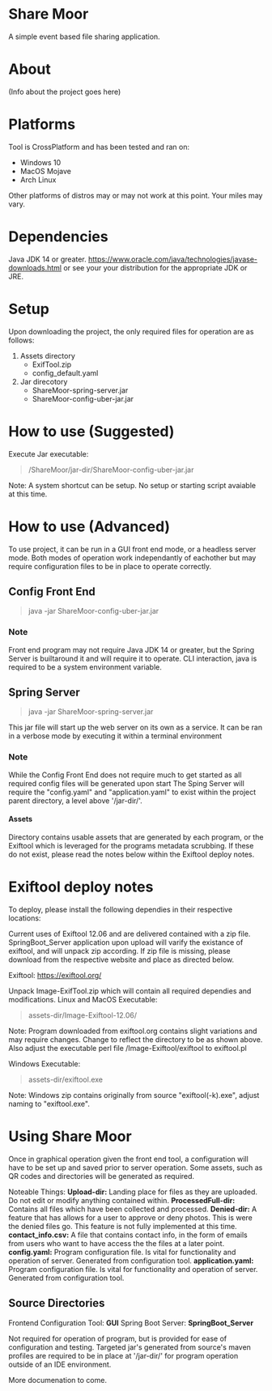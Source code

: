 # Share Moor
A simple event based file sharing application.
# About
(Info about the project goes here)
# Platforms
Tool is CrossPlatform and has been tested and ran on:
* Windows 10
* MacOS Mojave
* Arch Linux


Other platforms of distros may or may not work at this point. 
Your miles may vary.
# Dependencies
Java JDK 14 or greater.
https://www.oracle.com/java/technologies/javase-downloads.html
or see your your distribution for the appropriate JDK or JRE.


# Setup
Upon downloading the project, the only required files for operation are as follows:
1. Assets directory
    * ExifTool.zip
    * config_default.yaml
2. Jar direcotory
    * ShareMoor-spring-server.jar
    * ShareMoor-config-uber-jar.jar
# How to use (Suggested)
Execute Jar executable: 
> /ShareMoor/jar-dir/ShareMoor-config-uber-jar.jar

Note: A system shortcut can be setup. No setup or starting script avaiable at this time.
# How to use (Advanced)
To use project, it can be run in a GUI front end mode, or a headless server mode. 
Both modes of operation work independantly of eachother but may
require configuration files to be in place to operate correctly.
## Config Front End
> java -jar ShareMoor-config-uber-jar.jar

### Note
Front end program may not require Java JDK 14 or greater, but the Spring Server is builtaround it and will require it to operate. 
CLI interaction, java is required to be a system environment variable.

## Spring Server
>  java -jar ShareMoor-spring-server.jar

This jar file will start up the web server on its own as a service. It can be ran in a verbose mode by executing it within a terminal environment

### Note
While the Config Front End does not require much to get started as all required config files will be generated upon start
The Sping Server will require the "config.yaml" and "application.yaml" to exist within the project parent directory, a level above '/jar-dir/'.

#### Assets 
Directory contains usable assets that are generated by each program, or the Exiftool which is leveraged for the programs metadata scrubbing.
If these do not exist, please read the notes below within the Exiftool deploy notes.

# Exiftool deploy notes
To deploy, please install the following dependies in their respective locations:

Current uses of Exiftool 12.06 and are delivered contained with a zip file. 
SpringBoot_Server application upon upload will varify the existance of exiftool, and will unpack zip according.
If zip file is missing, please download from the respective website and place as directed below.
 
Exiftool:
https://exiftool.org/

Unpack Image-ExifTool.zip which will contain all required dependies and modifications.
Linux and MacOS Executable:
> assets-dir/Image-Exiftool-12.06/

Note: Program downloaded from exiftool.org contains slight variations and may require changes.
Change to reflect the directory to be as shown above. 
Also adjust the executable perl file /Image-Exiftool/exiftool to exiftool.pl

Windows Executable:
> assets-dir/exiftool.exe

Note: Windows zip contains originally from source "exiftool(-k).exe", adjust naming to "exiftool.exe".

# Using Share Moor
Once in graphical operation given the front end tool, a configuration will have to be set up and saved prior to server operation.
Some assets, such as QR codes and directories will be generated as required.

Noteable Things:
**Upload-dir:** Landing place for files as they are uploaded. Do not edit or modify anything contained within.
**ProcessedFull-dir:** Contains all files which have been collected and processed. 
**Denied-dir:** A feature that has allows for a user to approve or deny photos. This is were the denied files go. This feature is not fully implemented at this time.
**contact_info.csv:** A file that contains contact info, in the form of emails from users who want to have access the the files at a later point.
**config.yaml:** Program configuration file. Is vital for functionality and operation of server. Generated from configuration tool.
**application.yaml:** Program configuration file. Is vital for functionality and operation of server. Generated from configuration tool.

## Source Directories
Frontend Configuration Tool: **GUI**
Spring Boot Server: **SpringBoot_Server** 

Not required for operation of program, but is provided for ease of configuration and testing.
Targeted jar's generated from source's maven profiles are required to be in place at '/jar-dir/' for program operation outside of an IDE environment.

More documenation to come.
